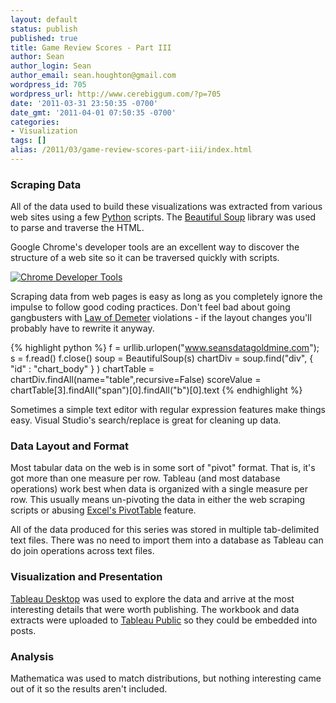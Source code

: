 ```yaml
---
layout: default
status: publish
published: true
title: Game Review Scores - Part III
author: Sean
author_login: Sean
author_email: sean.houghton@gmail.com
wordpress_id: 705
wordpress_url: http://www.cerebiggum.com/?p=705
date: '2011-03-31 23:50:35 -0700'
date_gmt: '2011-04-01 07:50:35 -0700'
categories:
- Visualization
tags: []
alias: /2011/03/game-review-scores-part-iii/index.html
---
```

### Scraping Data

All of the data used to build these visualizations was extracted from various web sites using a few [Python](http://www.python.org) scripts.  The [Beautiful Soup](http://www.crummy.com/software/BeautifulSoup) library was used to parse and traverse the HTML.

Google Chrome's developer tools are an excellent way to discover the structure of a web site so it can be traversed quickly with scripts.

[![Chrome Developer Tools]({{site.url_root}}/media/2011/03/ChromeDevTools.png)]({{site.url_root}}/media/2011/03/ChromeDevTools.png)


Scraping data from web pages is easy as long as you completely ignore the impulse to follow good coding practices.  Don't feel bad about going gangbusters with [Law of Demeter](http://en.wikipedia.org/wiki/Law_of_Demeter) violations - if the layout changes you'll probably have to rewrite it anyway.

{% highlight python %}
f = urllib.urlopen("www.seansdatagoldmine.com");
s = f.read()
f.close()
soup = BeautifulSoup(s)
chartDiv = soup.find("div", { "id" : "chart_body" } )
chartTable = chartDiv.findAll(name="table",recursive=False)
scoreValue = chartTable[3].findAll("span")[0].findAll("b")[0].text
{% endhighlight %}

Sometimes a simple text editor with regular expression features make things easy.  Visual Studio's search/replace is great for cleaning up data.

### Data Layout and Format
Most tabular data on the web is in some sort of "pivot" format.  That is, it's got more than one measure per row.  Tableau (and most database operations) work best when data is organized with a single measure per row.  This usually means un-pivoting the data in either the web scraping scripts or abusing [Excel's PivotTable](http://spreadsheetpage.com/index.php/tip/creating_a_database_table_from_a_summary_table) feature.

All of the data produced for this series was stored in multiple tab-delimited text files.  There was no need to import them into a database as Tableau can do join operations across text files.

### Visualization and Presentation

[Tableau Desktop](http://www.tableausoftware.com) was used to explore the data and arrive at the most interesting details that were worth publishing. The workbook and data extracts were uploaded to [Tableau Public](http://www.tableausoftware.com/products/public) so they could be embedded into posts.

### Analysis

Mathematica was used to match distributions, but nothing interesting came out of it so the results aren't included.
